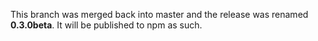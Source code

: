 This branch was merged back into master and the release was renamed **0.3.0beta**. It will be published to npm as such.